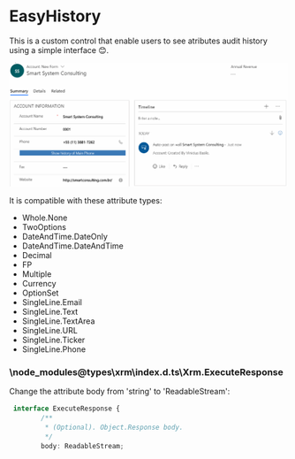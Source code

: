 # EasyHistory

This is a custom control that enable users to see atributes audit history using a simple interface 😊.

![alt text](https://github.com/VinnyDyn/EasyHistory/blob/master/0.gif)

It is compatible with these attribute types:

- Whole.None
- TwoOptions
- DateAndTime.DateOnly
- DateAndTime.DateAndTime
- Decimal
- FP
- Multiple
- Currency
- OptionSet
- SingleLine.Email
- SingleLine.Text
- SingleLine.TextArea
- SingleLine.URL
- SingleLine.Ticker
- SingleLine.Phone

### \node_modules\@types\xrm\index.d.ts\Xrm.ExecuteResponse
Change the attribute body from 'string' to 'ReadableStream':
```typescript
 interface ExecuteResponse {
        /**
         * (Optional). Object.Response body.
         */
        body: ReadableStream;
```
